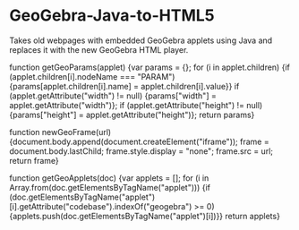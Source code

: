 # GeoGebra-Java-to-HTML5
Takes old webpages with embedded GeoGebra applets using Java and replaces it with the new GeoGebra HTML player.

function getGeoParams(applet) {var params = {}; for (i in applet.children) {if (applet.children[i].nodeName === "PARAM") {params[applet.children[i].name] = applet.children[i].value}} if (applet.getAttribute("width") != null) {params["width"] = applet.getAttribute("width")}; if (applet.getAttribute("height") != null) {params["height"] = applet.getAttribute("height")}; return params}

function newGeoFrame(url) {document.body.append(document.createElement("iframe")); frame = document.body.lastChild; frame.style.display = "none"; frame.src = url; return frame}

function getGeoApplets(doc) {var applets = []; for (i in Array.from(doc.getElementsByTagName("applet"))) {if (doc.getElementsByTagName("applet")[i].getAttribute("codebase").indexOf("geogebra") >= 0) {applets.push(doc.getElementsByTagName("applet")[i])}} return applets}

